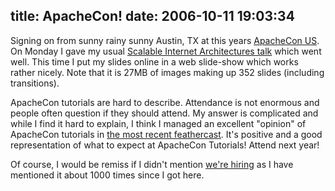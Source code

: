title: ApacheCon!
date: 2006-10-11 19:03:34
---

<p>
Signing on from <strikethrough>sunny</strikethrough> <strikethrough>rainy</strikethrough> sunny Austin, TX at this years <a href="http://www.us.apachecon.com/">ApacheCon US</a>.  On Monday I gave my usual <a href="http://omniti.com/talks/Scalable200610/show">Scalable Internet Architectures talk</a> which went well.  This time I put my slides online in a web slide-show which works rather nicely.  Note that it is 27MB of images making up 352 slides (including transitions).
</p>

<p>
ApacheCon tutorials are hard to describe.  Attendance is not enormous and people often question if they should attend.  My answer is complicated and while I find it hard to explain, I think I managed an excellent "opinion" of ApacheCon tutorials in <a href="http://feathercast.org/podcasts/feathercast_ep14.mp3 ">the most recent feathercast</a>.  It's positive and a good representation of what to expect at ApacheCon Tutorials!  Attend next year!
</p>

<p>
Of course, I would be remiss if I didn't mention <a href="http://omniti.com/people/jobs">we're hiring</a> as I have mentioned it about 1000 times since I got here.
</p>
